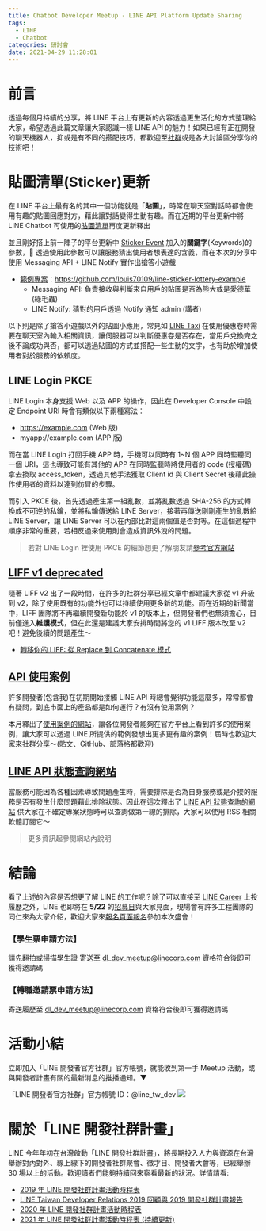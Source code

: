 ```yaml
---
title: Chatbot Developer Meetup - LINE API Platform Update Sharing
tags:
  - LINE
  - Chatbot
categories: 研討會
date: 2021-04-29 11:28:01
---
```



<style>
  section.compact {
    font-size: 150%  
  }
  img[alt~="center"] {
    display: block;
    margin: 0 auto;
  }
</style>

# 前言

透過每個月持續的分享，將 LINE 平台上有更新的內容透過更生活化的方式整理給大家，希望透過此篇文章讓大家認識一樣 LINE API 的魅力！如果已經有正在開發的聊天機器人，抑或是有不同的搭配技巧，都歡迎至[社群](https://www.facebook.com/groups/linebot/)或是各大討論區分享你的技術吧！

<!-- more -->

# 貼圖清單(Sticker)更新

在 LINE 平台上最有名的其中一個功能就是「**貼圖**」，時常在聊天室對話時都會使用有趣的貼圖回應對方，藉此讓對話變得生動有趣。而在近期的平台更新中將 LINE Chatbot 可使用的[貼圖清單](https://developers.line.biz/en/docs/messaging-api/sticker-list/#specify-sticker-in-message-object)再度更新釋出

<script async class="speakerdeck-embed" data-slide="3" data-id="b4de0b8800ae44b3bd652e3beadfb7c3" data-ratio="1.77777777777778" src="//speakerdeck.com/assets/embed.js"></script>

並且剛好搭上前一陣子的平台更新中 [Sticker Event](https://developers.line.biz/en/reference/messaging-api/#wh-sticker) 加入的**關鍵字**(Keywords)的參數， 透過使用此參數可以讓服務猜出使用者想表達的含義，而在本次的分享中使用 Messaging API + LINE Notify 實作出搶答小遊戲

- [範例專案](https://github.com/louis70109/line-sticker-lottery-example)：https://github.com/louis70109/line-sticker-lottery-example
  - Messaging API: 負責接收與判斷來自用戶的貼圖是否為熊大或是愛德華(綠毛蟲)
  - LINE Notify: 猜對的用戶透過 Notify 通知 admin (講者)

以下則是除了搶答小遊戲以外的貼圖小應用，常見如 [LINE Taxi](https://linetaxi.com.tw/) 在使用優惠卷時需要在聊天室內輸入相關資訊，讓伺服器可以判斷優惠卷是否存在，當用戶兌換完之後不論成功與否，都可以透過貼圖的方式並搭配一些生動的文字，也有助於增加使用者對於服務的依賴度。

<script async class="speakerdeck-embed" data-slide="8" data-id="b4de0b8800ae44b3bd652e3beadfb7c3" data-ratio="1.77777777777778" src="//speakerdeck.com/assets/embed.js"></script>

## LINE Login PKCE

LINE Login 本身支援 Web 以及 APP 的操作，因此在 Developer Console 中設定 Endpoint URI 時會有類似以下兩種寫法：

- https://example.com (Web 版)
- myapp://example.com (APP 版)

而在當 LINE Login 打回手機 APP 時，手機可以同時有 1~N 個 APP 同時監聽同一個 URI，這也導致可能有其他的 APP 在同時監聽時將使用者的 code (授權碼)拿去換取 access_token，透過其他手法獲取 Client id 與 Client Secret 後藉此操作使用者的資料以達到仿冒的步驟。

<script async class="speakerdeck-embed" data-slide="10" data-id="b4de0b8800ae44b3bd652e3beadfb7c3" data-ratio="1.77777777777778" src="//speakerdeck.com/assets/embed.js"></script>

而引入 PKCE 後，首先透過產生第一組亂數，並將亂數透過 SHA-256 的方式轉換成不可逆的私鑰，並將私鑰傳送給 LINE Server，接著再傳送剛剛產生的亂數給 LINE Server，讓 LINE Server 可以在內部比對這兩個值是否對等。在這個過程中順序非常的重要，若相反過來使用則會造成資訊外洩的問題。

<script async class="speakerdeck-embed" data-slide="11" data-id="b4de0b8800ae44b3bd652e3beadfb7c3" data-ratio="1.77777777777778" src="//speakerdeck.com/assets/embed.js"></script>

> 若對 LINE Login 裡使用 PKCE 的細節想更了解朋友請[參考官方網站](https://developers.line.biz/en/news/2021/04/09/line-login-pkce-support/)

## [LIFF v1 deprecated](https://developers.line.biz/en/news/2021/04/05/liff-v1-deprecated/)

隨著 LIFF v2 出了一段時間，在許多的社群分享已經文章中都建議大家從 v1 升級到 v2，除了使用既有的功能外也可以持續使用更多新的功能。而在近期的新聞當中，LIFF 團隊將不再繼續開發新功能於 v1 的版本上，但開發者們也無須擔心，目前僅進入**維護模式**，但在此還是建議大家安排時間將您的 v1 LIFF 版本改至 v2 吧！避免後續的問題產生～

- [轉移你的 LIFF: 從 Replace 到 Concatenate 模式](https://engineering.linecorp.com/zh-hant/blog/liff-replace-to-concatenate/)

<script async class="speakerdeck-embed" data-slide="12" data-id="b4de0b8800ae44b3bd652e3beadfb7c3" data-ratio="1.77777777777778" src="//speakerdeck.com/assets/embed.js"></script>

## [API 使用案例](https://lineapiusecase.com/en/top.html)

許多開發者(包含我)在初期開始接觸 LINE API 時總會覺得功能這麼多，常常都會有疑問，到底市面上的產品都是如何運行？有沒有使用案例？

本月釋出了[使用案例的網站](https://lineapiusecase.com/en/top.html)，讓各位開發者能夠在官方平台上看到許多的使用案例，讓大家可以透過 LINE 所提供的範例發想出更多更有趣的案例！屆時也歡迎大家來[社群分享](https://www.facebook.com/groups/linebot)～(貼文、GitHub、部落格都歡迎)

<script async class="speakerdeck-embed" data-slide="13" data-id="b4de0b8800ae44b3bd652e3beadfb7c3" data-ratio="1.77777777777778" src="//speakerdeck.com/assets/embed.js"></script>

## [LINE API 狀態查詢網站](https://api.line-status.info/)

當服務可能因為各種因素導致問題產生時，需要排除是否為自身服務或是介接的服務是否有發生什麼問題藉此排除狀態。因此在這次釋出了 [LINE API 狀態查詢的網站](https://api.line-status.info/) 供大家在不確定專案狀態時可以查詢做第一線的排除，大家可以使用 RSS 相關軟體訂閱它～

<script async class="speakerdeck-embed" data-slide="14" data-id="b4de0b8800ae44b3bd652e3beadfb7c3" data-ratio="1.77777777777778" src="//speakerdeck.com/assets/embed.js"></script>

> 更多資訊起參閱網站內說明

# 結論

<script async class="speakerdeck-embed" data-slide="17" data-id="b4de0b8800ae44b3bd652e3beadfb7c3" data-ratio="1.77777777777778" src="//speakerdeck.com/assets/embed.js"></script>

看了上述的內容是否想更了解 LINE 的工作呢？除了可以直接至 [LINE Career](<(https://careers.linecorp.com/jobs?co=Taiwan)>) 上投履歷之外，LINE 也即將在 **5/22** 的[招募日](https://engineering.linecorp.com/zh-hant/blog/2021-line-taiwan-developers-recruitment-day/)與大家見面，現場會有許多工程團隊的同仁來為大家介紹，歡迎大家來[報名頁面報名](https://linegroup.kktix.cc/events/20210522-devel)參加本次盛會！

### 【學生票申請方法】

請先翻拍或掃描學生證
寄送至 dl_dev_meetup@linecorp.com
資格符合後即可獲得邀請碼

### 【轉職邀請票申請方法】

寄送履歷至 dl_dev_meetup@linecorp.com
資格符合後即可獲得邀請碼

# 活動小結

立即加入「LINE 開發者官方社群」官方帳號，就能收到第一手 Meetup 活動，或與開發者計畫有關的最新消息的推播通知。▼

「LINE 開發者官方社群」官方帳號 ID：@line_tw_dev
![](https://www.evanlin.com/images/2020/line-tw-dev-qr.png)

# 關於「LINE 開發社群計畫」

LINE 今年年初在台灣啟動「LINE 開發社群計畫」，將長期投入人力與資源在台灣舉辦對內對外、線上線下的開發者社群聚會、徵才日、開發者大會等，已經舉辦 30 場以上的活動。歡迎讀者們能夠持續回來察看最新的狀況。詳情請看:

- [2019 年 LINE 開發社群計畫活動時程表](https://engineering.linecorp.com/zh-hant/blog/line-taiwan-developer-relations-2019-plan/)
- [LINE Taiwan Developer Relations 2019 回顧與 2019 開發社群計畫報告](https://engineering.linecorp.com/zh-hant/blog/line-taiwan-developer-relations-2019/)
- [2020 年 LINE 開發社群計畫活動時程表](https://engineering.linecorp.com/zh-hant/blog/2020-line-tw-devrel/)
- [2021 年 LINE 開發社群計畫活動時程表 (持續更新)](https://engineering.linecorp.com/zh-hant/blog/2021-line-tw-devrel/)
